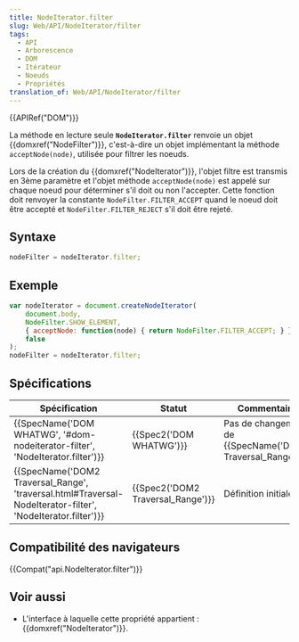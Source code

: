 ```yaml
---
title: NodeIterator.filter
slug: Web/API/NodeIterator/filter
tags:
  - API
  - Arborescence
  - DOM
  - Itérateur
  - Noeuds
  - Propriétés
translation_of: Web/API/NodeIterator/filter
---
```

{{APIRef("DOM")}}

La méthode en lecture seule **`NodeIterator.filter`** renvoie un objet {{domxref("NodeFilter")}}, c'est-à-dire un objet implémentant la méthode `acceptNode(node)`, utilisée pour filtrer les noeuds.

Lors de la création du {{domxref("NodeIterator")}}, l'objet filtre est transmis en 3ème paramètre et l'objet méthode `acceptNode(node)` est appelé sur chaque noeud pour déterminer s'il doit ou non l'accepter. Cette fonction doit renvoyer la constante `NodeFilter.FILTER_ACCEPT` quand le noeud doit être accepté et `NodeFilter.FILTER_REJECT` s'il doit être rejeté.

## Syntaxe

```js
nodeFilter = nodeIterator.filter;
```

## Exemple

```js
var nodeIterator = document.createNodeIterator(
    document.body,
    NodeFilter.SHOW_ELEMENT,
    { acceptNode: function(node) { return NodeFilter.FILTER_ACCEPT; } },
    false
);
nodeFilter = nodeIterator.filter;
```

## Spécifications

| Spécification                                                                                                                                    | Statut                                       | Commentaire                                                            |
| ------------------------------------------------------------------------------------------------------------------------------------------------ | -------------------------------------------- | ---------------------------------------------------------------------- |
| {{SpecName('DOM WHATWG', '#dom-nodeiterator-filter', 'NodeIterator.filter')}}                                         | {{Spec2('DOM WHATWG')}}             | Pas de changement de {{SpecName('DOM2 Traversal_Range')}}. |
| {{SpecName('DOM2 Traversal_Range', 'traversal.html#Traversal-NodeIterator-filter', 'NodeIterator.filter')}} | {{Spec2('DOM2 Traversal_Range')}} | Définition initiale.                                                   |

## Compatibilité des navigateurs

{{Compat("api.NodeIterator.filter")}}

## Voir aussi

- L'interface à laquelle cette propriété appartient : {{domxref("NodeIterator")}}.
